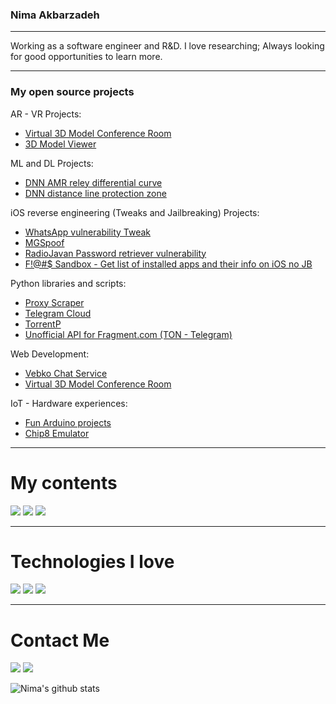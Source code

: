 ### Nima Akbarzadeh
----

Working as a software engineer and R&D. I love researching; Always looking for good opportunities to learn more.

----
### My open source projects

AR - VR Projects:
  - [Virtual 3D Model Conference Room](https://github.com/iw4p/Virtual-3D-Model-Conference-Room)
  - [3D Model Viewer](https://github.com/iw4p/3D-Model-Viewer)


ML and DL Projects:
  - [DNN AMR reley differential curve](https://github.com/iw4p/dnn-amr-reley-differential-curve)
  - [DNN distance line protection zone](https://github.com/iw4p/dnn-distance-line-protection-zone)


iOS reverse engineering (Tweaks and Jailbreaking) Projects:
  - [WhatsApp vulnerability Tweak](https://github.com/iw4p/WhatsApp-Tweak)
  - [MGSpoof](https://github.com/iw4p/MGSpoof)
  - [RadioJavan Password retriever vulnerability](https://github.com/iw4p/RadioJavan-Password-retriever)
  - [F!@#$ Sandbox - Get list of installed apps and their info on iOS no JB](https://github.com/iw4p/Fuck-SandBox)


Python libraries and scripts:
  - [Proxy Scraper](https://github.com/iw4p/proxy-scraper)
  - [Telegram Cloud](https://github.com/iw4p/telegram-cloud)
  - [TorrentP](https://github.com/iw4p/torrentp)
  - [Unofficial API for Fragment.com (TON - Telegram)](https://github.com/iw4p/Ton-Fragment)


Web Development:
  - [Vebko Chat Service](https://github.com/iw4p/Vebko-Chat-Service)
  - [Virtual 3D Model Conference Room](https://github.com/iw4p/Virtual-3D-Model-Conference-Room)


IoT - Hardware experiences:
  - [Fun Arduino projects](https://github.com/iw4p/Arduino)
  - [Chip8 Emulator](https://github.com/iw4p/chip8-emulator)

----

# My contents
[![](https://img.shields.io/badge/-medium-black?style=for-the-badge&logo=medium)](https://medium.com/@nimk)
[![](https://img.shields.io/badge/-dev.to-black?style=for-the-badge&logo=dev.to)](https://dev.to/iw4p)
[![](https://img.shields.io/badge/-Virgool-black?style=for-the-badge&logo=Virgool)](https://virgool.io/@Nimak)

---

# Technologies I love
[![](https://img.shields.io/badge/-python-black?style=for-the-badge&logo=python)](https://www.python.org/)
[![](https://img.shields.io/badge/-javascript-black?style=for-the-badge&logo=javascript)](https://nodejs.org/)
[![](https://img.shields.io/badge/-Swift-black?style=for-the-badge&logo=apple)](https://swift.org/)

---

# Contact Me
[![](https://img.shields.io/badge/-Mail-black?style=for-the-badge&logo=protonmail)](mailto:iw4p@protonmail.com)
[![](https://img.shields.io/badge/-LinkedIn-black?style=for-the-badge&logo=linkedin)](https://linkedin.com/in/nimk)

![Nima's github stats](https://github-readme-stats.vercel.app/api?username=iw4p&show_icons=true&theme=chartreuse-dark&show_icons=true&count_private=true)
